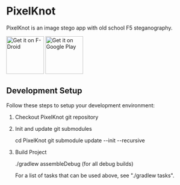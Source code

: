 PixelKnot
=========

PixelKnot is an image stego app with old school F5 steganography.

<a href="https://f-droid.org/packages/info.guardianproject.pixelknot" target="_blank">
<img src="https://fdroid.gitlab.io/artwork/badge/get-it-on.png" alt="Get it on F-Droid" height="100"/></a>
<a href="https://play.google.com/store/apps/details?id=info.guardianproject.pixelknot" target="_blank">
<img src="https://play.google.com/intl/en_us/badges/images/generic/en-play-badge.png" alt="Get it on Google Play" height="100"/></a>

## Development Setup

Follow these steps to setup your development environment:

1. Checkout PixelKnot git repository
2. Init and update git submodules

    cd PixelKnot
    git submodule update --init --recursive

3. Build Project

   ./gradlew assembleDebug (for all debug builds)

   For a list of tasks that can be used above, see "./gradlew tasks".
